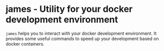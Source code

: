 james - Utility for your docker development environment
=================== 

```james``` helps you to interact with your docker development environment. It provides some useful commands to speed up your development based on docker containers. 
